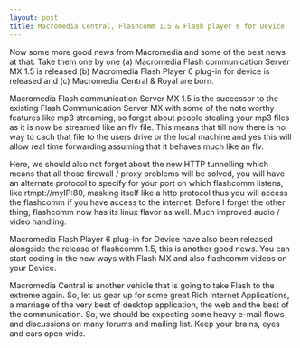 ```yaml
---
layout: post
title: Macromedia Central, Flashcomm 1.5 & Flash player 6 for Device
---
```


Now some more good news from Macromedia and some of the best news at that. Take them one by one (a) Macromedia Flash communication Server MX 1.5 is released (b) Macromedia Flash Player 6 plug-in for device is released and (c) Macromedia Central & Royal are born.

Macromedia Flash communication Server MX 1.5 is the successor to the existing Flash Communication Server MX with some of the note worthy features like mp3 streaming, so forget about people stealing your mp3 files as it is now be streamed like an flv file. This means that till now there is no way to cach that file to the users drive or the local machine and yes this will allow real time forwarding assuming that it behaves much like an flv.

Here, we should also not forget about the new HTTP tunnelling which means that all those firewall / proxy problems will be solved, you will have an alternate protocol to specify for your port on which flashcomm listens, like rtmpt://myIP:80, masking itself like a http protocol thus you will access the flashcomm if you have access to the internet. Before I forget the other thing, flashcomm now has its linux flavor as well. Much improved audio / video handling.

Macromedia Flash Player 6 plug-in for Device have also been released alongside the release of flashcomm 1.5, this is another good news. You can start coding in the new ways with Flash MX and also flashcomm videos on your Device.

Macromedia Central is another vehicle that is going to take Flash to the extreme again. So, let us gear up for some great Rich Internet Applications, a marriage of the very best of desktop application, the web and the best of the communication. So, we should be expecting some heavy e-mail flows and discussions on many forums and mailing list. Keep your brains, eyes and ears open wide.